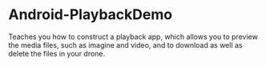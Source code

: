 # Android-PlaybackDemo
Teaches you how to construct a playback app, which allows you to preview the media files, such as imagine and video, and to download as well as delete the files in your drone. 
